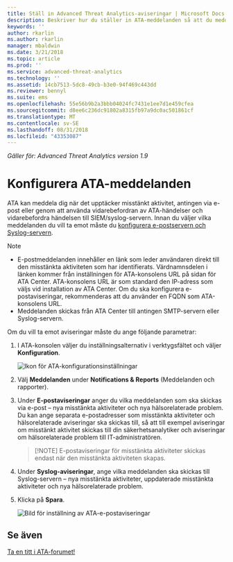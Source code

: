 ```yaml
---
title: Ställ in Advanced Threat Analytics-aviseringar | Microsoft Docs
description: Beskriver hur du ställer in ATA-meddelanden så att du meddelas när misstänkta aktiviteter identifieras.
keywords: ''
author: rkarlin
ms.author: rkarlin
manager: mbaldwin
ms.date: 3/21/2018
ms.topic: article
ms.prod: ''
ms.service: advanced-threat-analytics
ms.technology: ''
ms.assetid: 14cb7513-5dc8-49cb-b3e0-94f469c443dd
ms.reviewer: bennyl
ms.suite: ems
ms.openlocfilehash: 55e56b9b2a3bbb04024fc7431e1ee7d1e459cfea
ms.sourcegitcommit: d8ee6c236dc91802a8315fb97a9dc0ac501861cf
ms.translationtype: MT
ms.contentlocale: sv-SE
ms.lasthandoff: 08/31/2018
ms.locfileid: "43353087"
---
```

*Gäller för: Advanced Threat Analytics version 1.9*



# <a name="set-ata-notifications"></a>Konfigurera ATA-meddelanden
ATA kan meddela dig när det upptäcker misstänkt aktivitet, antingen via e-post eller genom att använda vidarebefordran av ATA-händelser och vidarebefordra händelsen till SIEM/syslog-servern. Innan du väljer vilka meddelanden du vill ta emot måste du [konfigurera e-postservern och Syslog-servern](setting-syslog-email-server-settings.md).

> [!NOTE]
> -   E-postmeddelanden innehåller en länk som leder användaren direkt till den misstänkta aktiviteten som har identifierats. Värdnamnsdelen i länken kommer från inställningen för ATA-konsolens URL på sidan för ATA Center. ATA-konsolens URL är som standard den IP-adress som väljs vid installation av ATA Center. Om du ska konfigurera e-postaviseringar, rekommenderas att du använder en FQDN som ATA-konsolens URL.
> -   Meddelanden skickas från ATA Center till antingen SMTP-servern eller Syslog-servern.


Om du vill ta emot aviseringar måste du ange följande parametrar:


1. I ATA-konsolen väljer du inställningsalternativ i verktygsfältet och väljer **Konfiguration**.
    
    ![Ikon för ATA-konfigurationsinställningar](media/ATA-config-icon.png)
    
1. Välj **Meddelanden** under **Notifications & Reports** (Meddelanden och rapporter).
1. Under **E-postaviseringar** anger du vilka meddelanden som ska skickas via e-post – nya misstänkta aktiviteter och nya hälsorelaterade problem. Du kan ange separata e-postadresser som misstänkta aktiviteter och hälsorelaterade aviseringar ska skickas till, så att till exempel aviseringar om misstänkt aktivitet skickas till din säkerhetsanalytiker och aviseringar om hälsorelaterade problem till IT-administratören.
    
    >   [!NOTE]
    >   E-postaviseringar för misstänkta aktiviteter skickas endast när den misstänkta aktiviteten skapas.

1. Under **Syslog-aviseringar**, ange vilka meddelanden ska skickas till Syslog-servern – nya misstänkta aktiviteter, uppdaterade misstänkta aktiviteter och nya hälsorelaterade problem.
1. Klicka på **Spara**.
    
    ![Bild för inställning av ATA-e-postaviseringar](media/ata-mail-notification-settings.png)




## <a name="see-also"></a>Se även
[Ta en titt i ATA-forumet!](https://social.technet.microsoft.com/Forums/security/home?forum=mata)
